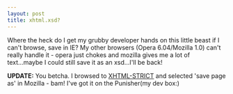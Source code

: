 ```yaml
---
layout: post
title: xhtml.xsd? 
---
```

Where the heck do I get my grubby developer hands on 
this little beast if I can't browse, save in IE? My other browsers (Opera 
6.04/Mozilla 1.0) can't really handle it - opera just chokes and mozilla 
gives me a lot of text...maybe I could still save it as an xsd...I'll be 
back! 

**UPDATE:** You betcha. I browsed to [XHTML-STRICT](http://www.w3.org/2002/08/xhtml/xhtml1-strict.xsd) and 
selected 'save page as' in Mozilla - bam! I've got it on the Punisher(my dev 
box:)  
